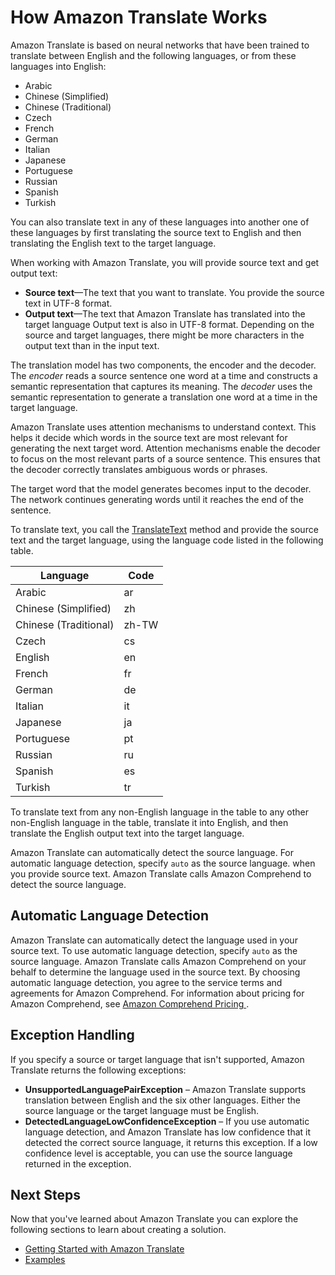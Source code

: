 # How Amazon Translate Works<a name="how-it-works"></a>

Amazon Translate is based on neural networks that have been trained to translate between English and the following languages, or from these languages into English:
+ Arabic
+ Chinese \(Simplified\)
+ Chinese \(Traditional\)
+ Czech
+ French
+ German
+ Italian
+ Japanese
+ Portuguese
+ Russian
+ Spanish
+ Turkish

You can also translate text in any of these languages into another one of these languages by first translating the source text to English and then translating the English text to the target language\.

When working with Amazon Translate, you will provide source text and get output text:
+ **Source text**—The text that you want to translate\. You provide the source text in UTF\-8 format\.
+ **Output text**—The text that Amazon Translate has translated into the target language Output text is also in UTF\-8 format\. Depending on the source and target languages, there might be more characters in the output text than in the input text\.

The translation model has two components, the encoder and the decoder\. The *encoder* reads a source sentence one word at a time and constructs a semantic representation that captures its meaning\. The *decoder* uses the semantic representation to generate a translation one word at a time in the target language\.

Amazon Translate uses attention mechanisms to understand context\. This helps it decide which words in the source text are most relevant for generating the next target word\. Attention mechanisms enable the decoder to focus on the most relevant parts of a source sentence\. This ensures that the decoder correctly translates ambiguous words or phrases\. 

The target word that the model generates becomes input to the decoder\. The network continues generating words until it reaches the end of the sentence\.

To translate text, you call the [TranslateText](API_TranslateText.md) method and provide the source text and the target language, using the language code listed in the following table\.


| Language | Code | 
| --- | --- | 
| Arabic | ar | 
| Chinese \(Simplified\) | zh | 
| Chinese \(Traditional\) | zh\-TW | 
| Czech | cs | 
| English | en | 
| French | fr | 
| German | de | 
| Italian | it | 
| Japanese | ja | 
| Portuguese | pt | 
| Russian | ru | 
| Spanish | es | 
| Turkish | tr | 

To translate text from any non\-English language in the table to any other non\-English language in the table, translate it into English, and then translate the English output text into the target language\.

Amazon Translate can automatically detect the source language\. For automatic language detection, specify `auto` as the source language\. when you provide source text\. Amazon Translate calls Amazon Comprehend to detect the source language\. 

## Automatic Language Detection<a name="how-to-auto"></a>

Amazon Translate can automatically detect the language used in your source text\. To use automatic language detection, specify `auto` as the source language\. Amazon Translate calls Amazon Comprehend on your behalf to determine the language used in the source text\. By choosing automatic language detection, you agree to the service terms and agreements for Amazon Comprehend\. For information about pricing for Amazon Comprehend, see [ Amazon Comprehend Pricing ](https://aws.amazon.com/comprehend/pricing/)\.

## Exception Handling<a name="how-to-error-msg"></a>

If you specify a source or target language that isn't supported, Amazon Translate returns the following exceptions: 
+ **UnsupportedLanguagePairException** – Amazon Translate supports translation between English and the six other languages\. Either the source language or the target language must be English\. 
+ **DetectedLanguageLowConfidenceException** – If you use automatic language detection, and Amazon Translate has low confidence that it detected the correct source language, it returns this exception\. If a low confidence level is acceptable, you can use the source language returned in the exception\.

## Next Steps<a name="how-it-works-next-steps"></a>

Now that you've learned about Amazon Translate you can explore the following sections to learn about creating a solution\.
+ [Getting Started with Amazon Translate](getting-started.md)
+ [Examples](examples.md)